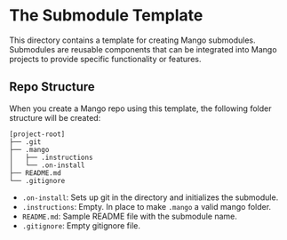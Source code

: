 # The Submodule Template

This directory contains a template for creating Mango submodules. Submodules are reusable components that can be integrated into Mango projects to provide specific functionality or features.

## Repo Structure

When you create a Mango repo using this template, the following folder structure will be created:

```
[project-root]
├── .git
├── .mango
│   ├── .instructions
│   └── .on-install
├── README.md
└── .gitignore
```

- `.on-install`: Sets up git in the directory and initializes the submodule.
- `.instructions`: Empty. In place to make `.mango` a valid mango folder.
- `README.md`: Sample README file with the submodule name.
- `.gitignore`: Empty gitignore file.
